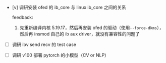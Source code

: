 * [v] 调研安装 ofed 的 ib_core 与 linux ib_core 之间的关系

    feedback:

    1. 先重新编译内核 5.19.17，然后再安装 ofed 的驱动（使用`--force-dkms`），然后再 insmod 自己的 ib aux driver，就没有兼容性的问题了

* [ ] 调研 ibv send recv 的 test case

* [ ] 调研 v100 部署 pytorch 的小模型（CV or NLP）